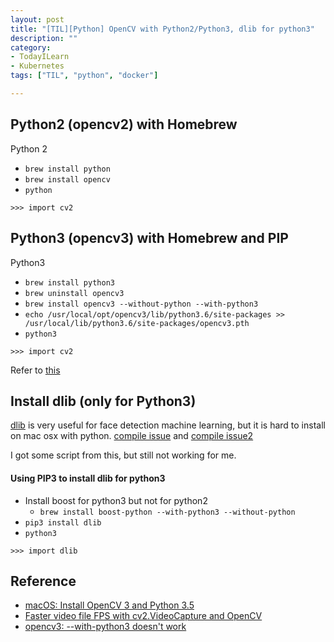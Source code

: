 ```yaml
---
layout: post
title: "[TIL][Python] OpenCV with Python2/Python3, dlib for python3"
description: ""
category: 
- TodayILearn
- Kubernetes
tags: ["TIL", "python", "docker"]

---
```


## Python2 (opencv2) with Homebrew

Python 2

- `brew install python`
- `brew install opencv`
- `python`

```
>>> import cv2
```

## Python3 (opencv3) with Homebrew and PIP

Python3

- `brew install python3`
- `brew uninstall opencv3	`
- `brew install opencv3 --without-python --with-python3`
- `echo /usr/local/opt/opencv3/lib/python3.6/site-packages >> /usr/local/lib/python3.6/site-packages/opencv3.pth`
- `python3`

```
>>> import cv2
```

Refer to [this](https://github.com/Homebrew/homebrew-science/issues/5463) 


## Install dlib (only for Python3)

[dlib](http://dlib.net/) is very useful for face detection machine learning, but it is hard to install on mac osx with python. [compile issue](https://github.com/davisking/dlib/issues/162)  and [compile issue2](https://stackoverflow.com/questions/38156075/compiling-dlib-on-os-x)

I got some script from this, but still not working for me.

<script src="https://gist.github.com/kkdai/5067e5a2b30d70160966d7317a9747c7.js"></script>


#### Using PIP3 to install dlib for python3

- Install boost for python3 but not for python2
  - `brew install boost-python --with-python3 --without-python`
- `pip3 install dlib`
- `python3`

```
>>> import dlib
```


## Reference

- [macOS: Install OpenCV 3 and Python 3.5](http://www.pyimagesearch.com/2016/12/05/macos-install-opencv-3-and-python-3-5/)
- [Faster video file FPS with cv2.VideoCapture and OpenCV](http://www.pyimagesearch.com/2017/02/06/faster-video-file-fps-with-cv2-videocapture-and-opencv/)
- [opencv3: --with-python3 doesn't work](https://github.com/Homebrew/homebrew-science/issues/5463)